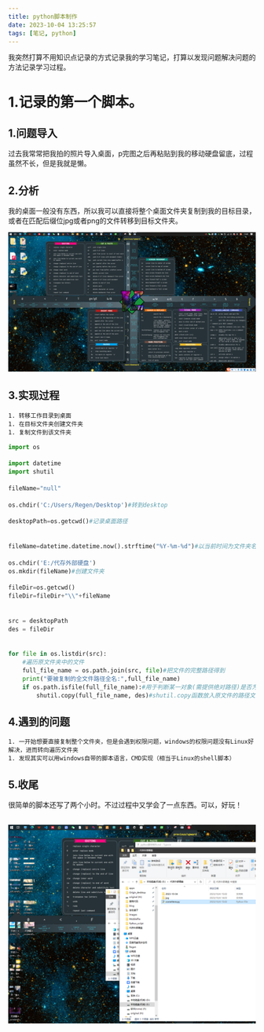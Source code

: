 ```yaml
---
title: python脚本制作
date: 2023-10-04 13:25:57
tags: [笔记, python]
---
```


​	我突然打算不用知识点记录的方式记录我的学习笔记，打算以发现问题解决问题的方法记录学习过程。

# 1.记录的第一个脚本。

## 	1.问题导入

​	过去我常常把我拍的照片导入桌面，p完图之后再粘贴到我的移动硬盘留底，过程虽然不长，但是我就是懒。

## 	2.分析

​	我的桌面一般没有东西，所以我可以直接将整个桌面文件夹复制到我的目标目录，或者在匹配后缀位jpg或者png的文件转移到目标文件夹。

![desktop](/images/desktop.png)

## 3.实现过程

	1. 转移工作目录到桌面
	1. 在目标文件夹创建文件夹
	1. 复制文件到该文件夹

```python
import os

import datetime
import shutil

fileName="null"

os.chdir('C:/Users/Regen/Desktop')#转到desktop

desktopPath=os.getcwd()#记录桌面路径


fileName=datetime.datetime.now().strftime("%Y-%m-%d")#以当前时间为文件夹名字

os.chdir('E:/代存外部硬盘')
os.mkdir(fileName)#创建文件夹

fileDir=os.getcwd()
fileDir=fileDir+"\\"+fileName


src = desktopPath
des = fileDir


for file in os.listdir(src):
    #遍历原文件夹中的文件
    full_file_name = os.path.join(src, file)#把文件的完整路径得到
    print("要被复制的全文件路径全名:",full_file_name)
    if os.path.isfile(full_file_name):#用于判断某一对象(需提供绝对路径)是否为文件
        shutil.copy(full_file_name, des)#shutil.copy函数放入原文件的路径文件全名  然后放入目标文件夹


```

## 4.遇到的问题

	1. 一开始想要直接复制整个文件夹，但是会遇到权限问题，windows的权限问题没有Linux好解决，进而转向遍历文件夹
	1. 发现其实可以用windows自带的脚本语言，CMD实现（相当于Linux的shell脚本）

## 5.收尾

​	很简单的脚本还写了两个小时。不过过程中又学会了一点东西。可以，好玩！

​	![result](/images/wenjianzhuanyi.PNG)


